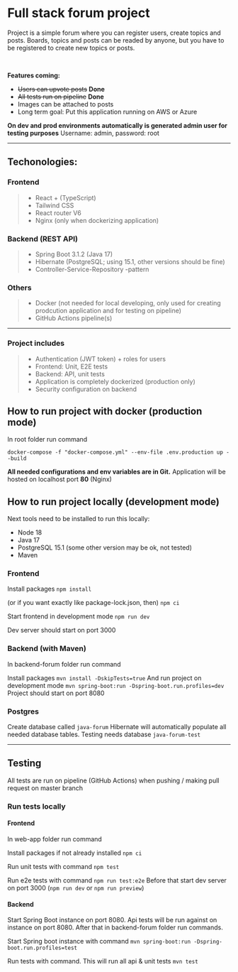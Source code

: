 <h1>Full stack forum project</h1>

<p>Project is a simple forum where you can register users, create topics and posts.
Boards, topics and posts can be readed by anyone, but you have to be registered to create new topics or posts.</p>
<br>

**Features coming:**

- ~~Users can upvote posts~~ **Done**
- ~~All tests run on pipeline~~ **Done**
- Images can be attached to posts
- Long term goal: Put this application running on AWS or Azure

**On dev and prod environments automatically is generated admin user for testing purposes**
Username: admin, password: root

---

<h2>Techonologies:</h2>

<h3>Frontend</h3>

> - React + (TypeScript)
> - Tailwind CSS
> - React router V6
> - Nginx (only when dockerizing application)

<h3>Backend (REST API)</h3>

> - Spring Boot 3.1.2 (Java 17)
> - Hibernate (PostgreSQL; using 15.1, other versions should be fine)
> - Controller-Service-Repository -pattern

<h3>Others</h3>

> - Docker (not needed for local developing, only used for creating prodcution application and for testing on pipeline)
> - GitHub Actions pipeline(s)

---

<h3> Project includes</h3>

> - Authentication (JWT token) + roles for users
> - Frontend: Unit, E2E tests
> - Backend: API, unit tests
> - Application is completely dockerized (production only)
> - Security configuration on backend

<h2>How to run project with docker (production mode)</h2>
In root folder run command

`docker-compose -f "docker-compose.yml" --env-file .env.production up --build`

**All needed configurations and env variables are in Git.**
Application will be hosted on localhost port **80** (Nginx)

<h2>How to run project locally (development mode)</h2>
<p>Next tools need to be installed to run this locally:</p>

- Node 18
- Java 17
- PostgreSQL 15.1 (some other version may be ok, not tested)
- Maven

<h3>Frontend</h3>

Install packages
`npm install`

(or if you want exactly like package-lock.json, then)
`npm ci`

Start frontend in development mode
`npm run dev`

Dev server should start on port 3000

<h3>Backend (with Maven)</h3>
<p>In backend-forum folder run command</p>

Install packages
`mvn install -DskipTests=true`
And run project on development mode
`mvn spring-boot:run -Dspring-boot.run.profiles=dev`
Project should start on port 8080

<h3>Postgres</h3>

Create database called `java-forum` Hibernate will automatically populate all needed database tables. Testing needs database `java-forum-test`

---

<h2>Testing</h2>

<p>All tests are run on pipeline (GitHub Actions) when pushing / making pull request on master branch</p>

<h3>Run tests locally</h3>

<h4>Frontend</h4>
<p>In web-app folder run command</p>

Install packages if not already installed
`npm ci`

Run unit tests with command
`npm test`

Run e2e tests with command `npm run test:e2e` Before that start dev server on port 3000
(`npm run dev` or `npm run preview`)

<h4>Backend</h4>
<p>Start Spring Boot instance on port 8080.  Api tests will be run against on instance on port 8080. After that in backend-forum folder run commands.</p>

Start Spring boot instance with command
`mvn spring-boot:run -Dspring-boot.run.profiles=test`

Run tests with command. This will run all api & unit tests
`mvn test`
